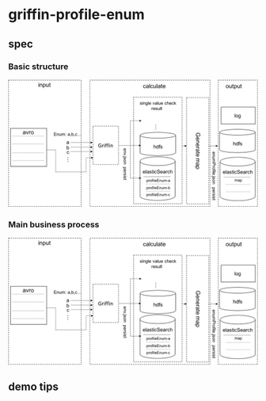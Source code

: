 # griffin-profile-enum

## spec

### Basic structure
![Business_Process_image](doc/image/enumvalue-check-spec.png)

### Main business process
![Business_Process_image](doc/image/enumvalue-check-spec.png)

## demo tips
